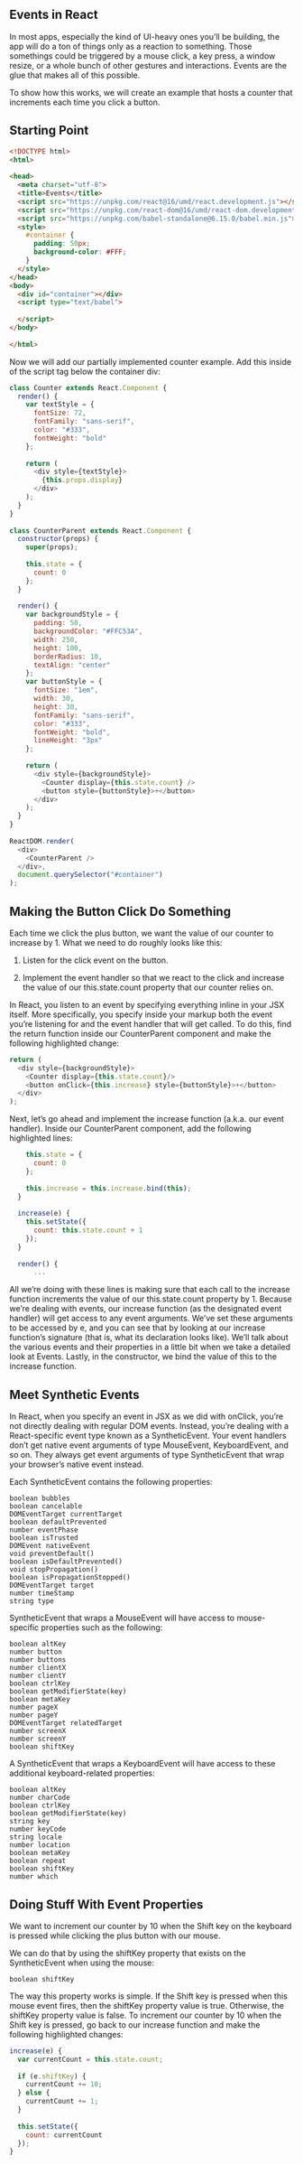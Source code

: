 ## Events in React
In most apps, especially the kind of UI-heavy ones you’ll be building, the app will do a ton of things only as a reaction to something. Those somethings could be triggered by a mouse click, a key press, a window resize, or a whole bunch of other gestures and interactions. Events are the glue that makes all of this possible.

To show how this works, we will create an example that hosts a counter that increments each time you click a button.

## Starting Point
```html
<!DOCTYPE html>
<html>
 
<head>
  <meta charset="utf-8">
  <title>Events</title>
  <script src="https://unpkg.com/react@16/umd/react.development.js"></script>
  <script src="https://unpkg.com/react-dom@16/umd/react-dom.development.js"></script>
  <script src="https://unpkg.com/babel-standalone@6.15.0/babel.min.js"></script>
  <style>
    #container {
      padding: 50px;
      background-color: #FFF;
    }
  </style>
</head>
<body>
  <div id="container"></div>
  <script type="text/babel">
 
  </script>
</body>
 
</html>
```

Now we will add our partially implemented counter example. Add this inside of the script tag below the container div:

```javascript
class Counter extends React.Component {
  render() {
    var textStyle = {
      fontSize: 72,
      fontFamily: "sans-serif",
      color: "#333",
      fontWeight: "bold"
    };
 
    return (
      <div style={textStyle}>
        {this.props.display}
      </div>
    );
  }
}
 
class CounterParent extends React.Component {
  constructor(props) {
    super(props);
 
    this.state = {
      count: 0
    };
  }
 
  render() {
    var backgroundStyle = {
      padding: 50,
      backgroundColor: "#FFC53A",
      width: 250,
      height: 100,
      borderRadius: 10,
      textAlign: "center"
    };
    var buttonStyle = {
      fontSize: "1em",
      width: 30,
      height: 30,
      fontFamily: "sans-serif",
      color: "#333",
      fontWeight: "bold",
      lineHeight: "3px"
    };
 
    return (
      <div style={backgroundStyle}>
        <Counter display={this.state.count} />
        <button style={buttonStyle}>+</button>
      </div>
    );
  }
}
 
ReactDOM.render(
  <div>
    <CounterParent />
  </div>,
  document.querySelector("#container")
);
```

## Making the Button Click Do Something
Each time we click the plus button, we want the value of our counter to increase by 1. What we need to do roughly looks like this:

1. Listen for the click event on the button.

2. Implement the event handler so that we react to the click and increase the value of our this.state.count property that our counter relies on.

In React, you listen to an event by specifying everything inline in your JSX itself. More specifically, you specify inside your markup both the event you’re listening for and the event handler that will get called. To do this, find the return function inside our CounterParent component and make the following highlighted change:

```javascript
return (
  <div style={backgroundStyle}>
    <Counter display={this.state.count}/>
    <button onClick={this.increase} style={buttonStyle}>+</button>
  </div>
);
```
Next, let’s go ahead and implement the increase function (a.k.a. our event handler). Inside our CounterParent component, add the following highlighted lines:

```javascript
    this.state = {
      count: 0
    };
 
    this.increase = this.increase.bind(this);
  }
 
  increase(e) {
    this.setState({
      count: this.state.count + 1
    });
  }
 
  render() {
      ...
```

All we’re doing with these lines is making sure that each call to the increase function increments the value of our this.state.count property by 1. Because we’re dealing with events, our increase function (as the designated event handler) will get access to any event arguments. We’ve set these arguments to be accessed by e, and you can see that by looking at our increase function’s signature (that is, what its declaration looks like). We’ll talk about the various events and their properties in a little bit when we take a detailed look at Events. Lastly, in the constructor, we bind the value of this to the increase function.

## Meet Synthetic Events
In React, when you specify an event in JSX as we did with onClick, you’re not directly dealing with regular DOM events. Instead, you’re dealing with a React-specific event type known as a SyntheticEvent. Your event handlers don’t get native event arguments of type MouseEvent, KeyboardEvent, and so on. They always get event arguments of type SyntheticEvent that wrap your browser’s native event instead.
  
Each SyntheticEvent contains the following properties:  

    boolean bubbles  
    boolean cancelable  
    DOMEventTarget currentTarget  
    boolean defaultPrevented  
    number eventPhase  
    boolean isTrusted  
    DOMEvent nativeEvent  
    void preventDefault()  
    boolean isDefaultPrevented()  
    void stopPropagation()  
    boolean isPropagationStopped()  
    DOMEventTarget target  
    number timeStamp  
    string type  

SyntheticEvent that wraps a MouseEvent will have access to mouse-specific properties such as the following:

    boolean altKey  
    number button  
    number buttons  
    number clientX  
    number clientY  
    boolean ctrlKey  
    boolean getModifierState(key)  
    boolean metaKey  
    number pageX  
    number pageY  
    DOMEventTarget relatedTarget  
    number screenX  
    number screenY  
    boolean shiftKey  

A SyntheticEvent that wraps a KeyboardEvent will have access to these additional keyboard-related properties:

    boolean altKey  
    number charCode  
    boolean ctrlKey  
    boolean getModifierState(key)  
    string key  
    number keyCode  
    string locale  
    number location  
    boolean metaKey  
    boolean repeat  
    boolean shiftKey  
    number which  

## Doing Stuff With Event Properties
We want to increment our counter by 10 when the Shift key on the keyboard is pressed while clicking the plus button with our mouse.  

We can do that by using the shiftKey property  that exists on the SyntheticEvent when using the mouse:

    boolean shiftKey

The way this property works is simple. If the Shift key is pressed when this mouse event fires, then the shiftKey property value is true. Otherwise, the shiftKey property value is false. To increment our counter by 10 when the Shift key is pressed, go back to our increase function and make the following highlighted changes:

```javascript
increase(e) {
  var currentCount = this.state.count;
 
  if (e.shiftKey) {
    currentCount += 10;
  } else {
    currentCount += 1;
  }
 
  this.setState({
    count: currentCount
  });
}
```
